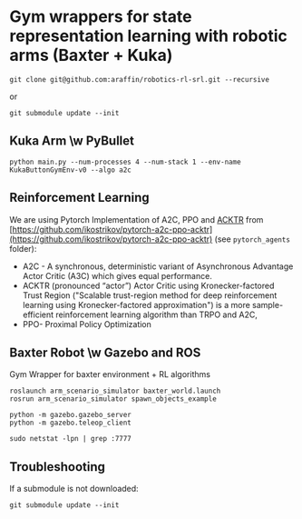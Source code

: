 # Gym wrappers for state representation learning with robotic arms (Baxter + Kuka)


```
git clone git@github.com:araffin/robotics-rl-srl.git --recursive
```

or
```
git submodule update --init
```

## Kuka Arm \w PyBullet

```
python main.py --num-processes 4 --num-stack 1 --env-name KukaButtonGymEnv-v0 --algo a2c
```

## Reinforcement Learning

We are using Pytorch Implementation of A2C, PPO and [ACKTR](https://blog.openai.com/baselines-acktr-a2c/) from [https://github.com/ikostrikov/pytorch-a2c-ppo-acktr](https://github.com/ikostrikov/pytorch-a2c-ppo-acktr) (see `pytorch_agents` folder):

- A2C - A synchronous, deterministic variant of Asynchronous Advantage Actor Critic (A3C) which gives equal performance.
- ACKTR (pronounced “actor”) Actor Critic using Kronecker-factored Trust Region ("Scalable trust-region method for deep reinforcement learning using Kronecker-factored approximation") is a more sample-efficient reinforcement learning algorithm than TRPO and A2C,
- PPO- Proximal Policy Optimization


## Baxter Robot \w Gazebo and ROS
Gym Wrapper for baxter environment + RL algorithms

```
roslaunch arm_scenario_simulator baxter_world.launch
rosrun arm_scenario_simulator spawn_objects_example

python -m gazebo.gazebo_server
python -m gazebo.teleop_client
```

```
sudo netstat -lpn | grep :7777
```

## Troubleshooting
If a submodule is not downloaded:
```
git submodule update --init
```
